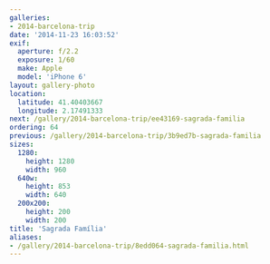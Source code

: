 ```yaml
---
galleries:
- 2014-barcelona-trip
date: '2014-11-23 16:03:52'
exif:
  aperture: f/2.2
  exposure: 1/60
  make: Apple
  model: 'iPhone 6'
layout: gallery-photo
location:
  latitude: 41.40403667
  longitude: 2.17491333
next: /gallery/2014-barcelona-trip/ee43169-sagrada-familia
ordering: 64
previous: /gallery/2014-barcelona-trip/3b9ed7b-sagrada-familia
sizes:
  1280:
    height: 1280
    width: 960
  640w:
    height: 853
    width: 640
  200x200:
    height: 200
    width: 200
title: 'Sagrada Família'
aliases:
- /gallery/2014-barcelona-trip/8edd064-sagrada-familia.html
---
```

